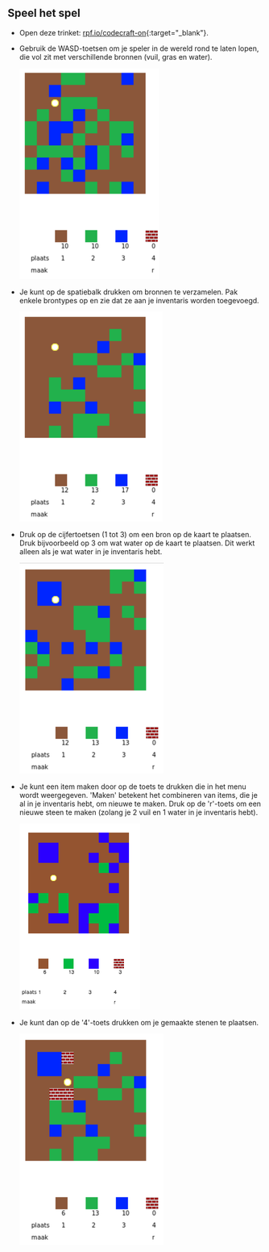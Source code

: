 ## Speel het spel

+ Open deze trinket: [rpf.io/codecraft-on](http://rpf.io/codecraft-on){:target="_blank"}.

+ Gebruik de WASD-toetsen om je speler in de wereld rond te laten lopen, die vol zit met verschillende bronnen (vuil, gras en water).
    
    ![screenshot](images/craft-move.png)

+ Je kunt op de spatiebalk drukken om bronnen te verzamelen. Pak enkele brontypes op en zie dat ze aan je inventaris worden toegevoegd.
    
    ![screenshot](images/craft-pickup.png)

+ Druk op de cijfertoetsen (1 tot 3) om een ​​bron op de kaart te plaatsen. Druk bijvoorbeeld op 3 om wat water op de kaart te plaatsen. Dit werkt alleen als je wat water in je inventaris hebt.
    
    ![screenshot](images/craft-place-water.png)

+ Je kunt een item maken door op de toets te drukken die in het menu wordt weergegeven. 'Maken' betekent het combineren van items, die je al in je inventaris hebt, om nieuwe te maken. Druk op de 'r'-toets om een ​​nieuwe steen te maken (zolang je 2 vuil en 1 water in je inventaris hebt).
    
    ![screenshot](images/craft-craft-brick.png)

+ Je kunt dan op de '4'-toets drukken om je gemaakte stenen te plaatsen.
    
    ![screenshot](images/craft-place-brick.png)